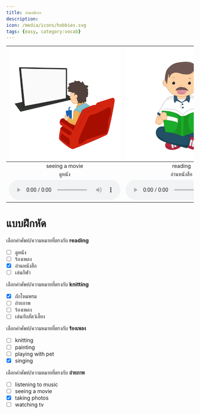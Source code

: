 ```yaml
---
title: งานอดิเรก
description: 
icon: /media/icons/hobbies.svg
tags: {easy, category:vocab}
---
```


<div class="carrousel">


|![](/media/img/hobbies/seeing&#x20;a&#x20;movie.svg)|![](/media/img/hobbies/reading.svg)|![](/media/img/hobbies/gardening.svg)|![](/media/img/hobbies/surfing&#x20;the&#x20;internet.svg)|![](/media/img/hobbies/listening&#x20;to&#x20;music.svg)|![](/media/img/hobbies/drawing.svg)|![](/media/img/hobbies/cooking.svg)|![](/media/img/hobbies/playing&#x20;sports.svg)|![](/media/img/hobbies/watching&#x20;tv.svg)|![](/media/img/hobbies/knitting.svg)|![](/media/img/hobbies/singing.svg)|![](/media/img/hobbies/taking&#x20;photos.svg)|![](/media/img/hobbies/painting.svg)|![](/media/img/hobbies/playing&#x20;with&#x20;pet.svg)|
| :----: | :----: | :----: | :----: | :----: | :----: | :----: | :----: | :----: | :----: | :----: | :----: | :----: | :----: |
|seeing&#x20;a&#x20;movie|reading|gardening|surfing&#x20;the&#x20;internet|listening&#x20;to&#x20;music|drawing|cooking|playing&#x20;sports|watching&#x20;tv|knitting|singing|taking&#x20;photos|painting|playing&#x20;with&#x20;pet|
|ดูหนัง|อ่านหนังสือ|ทําสวน|ท่องอินเทอร์เน็ต|ฟังเพลง|วาดภาพ|ทําอาหาร|เล่นกีฬา|ดูทีวี| ถักไหมพรม|ร้องเพลง|ถ่ายภาพ|วาดภาพ|เล่นกับสัตว์เลี้ยง|
|![](/media/audio/seeing&#x20;a&#x20;movie.mp3)|![](/media/audio/reading.mp3)|![](/media/audio/gardening.mp3)|![](/media/audio/surfing&#x20;the&#x20;internet.mp3)|![](/media/audio/listening&#x20;to&#x20;music.mp3)|![](/media/audio/drawing.mp3)|![](/media/audio/cooking.mp3)|![](/media/audio/playing&#x20;sports.mp3)|![](/media/audio/watching&#x20;tv.mp3)|![](/media/audio/knitting.mp3)|![](/media/audio/singing.mp3)|![](/media/audio/taking&#x20;photos.mp3)|![](/media/audio/painting.mp3)|![](/media/audio/playing&#x20;with&#x20;pet.mp3)|

</div>



# แบบฝึกหัด


 เลือกคำศัพท์/ความหมายที่ตรงกับ **reading**
 - [ ] ดูหนัง
 - [ ] ร้องเพลง
 - [x] อ่านหนังสือ
 - [ ] เล่นกีฬา

 เลือกคำศัพท์/ความหมายที่ตรงกับ **knitting**
 - [x]  ถักไหมพรม
 - [ ] ถ่ายภาพ
 - [ ] ร้องเพลง
 - [ ] เล่นกับสัตว์เลี้ยง

 เลือกคำศัพท์/ความหมายที่ตรงกับ **ร้องเพลง**
 - [ ] knitting
 - [ ] painting
 - [ ] playing&#x20;with&#x20;pet
 - [x] singing

 เลือกคำศัพท์/ความหมายที่ตรงกับ **ถ่ายภาพ**
 - [ ] listening&#x20;to&#x20;music
 - [ ] seeing&#x20;a&#x20;movie
 - [x] taking&#x20;photos
 - [ ] watching&#x20;tv
